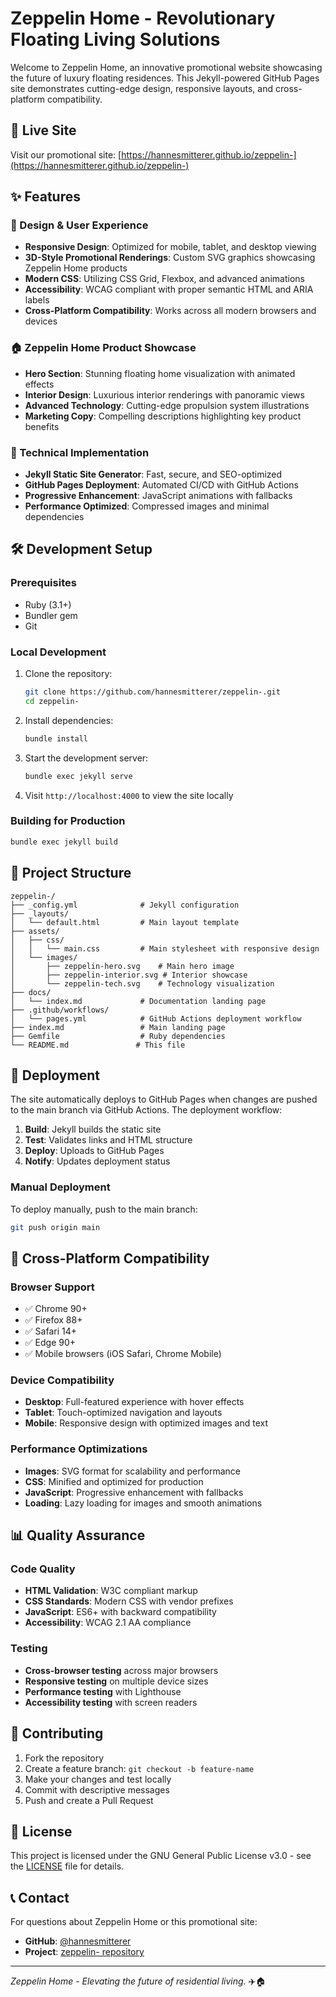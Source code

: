 # Zeppelin Home - Revolutionary Floating Living Solutions

Welcome to Zeppelin Home, an innovative promotional website showcasing the future of luxury floating residences. This Jekyll-powered GitHub Pages site demonstrates cutting-edge design, responsive layouts, and cross-platform compatibility.

## 🚀 Live Site

Visit our promotional site: [https://hannesmitterer.github.io/zeppelin-](https://hannesmitterer.github.io/zeppelin-)

## ✨ Features

### 🎨 Design & User Experience
- **Responsive Design**: Optimized for mobile, tablet, and desktop viewing
- **3D-Style Promotional Renderings**: Custom SVG graphics showcasing Zeppelin Home products
- **Modern CSS**: Utilizing CSS Grid, Flexbox, and advanced animations
- **Accessibility**: WCAG compliant with proper semantic HTML and ARIA labels
- **Cross-Platform Compatibility**: Works across all modern browsers and devices

### 🏠 Zeppelin Home Product Showcase
- **Hero Section**: Stunning floating home visualization with animated effects
- **Interior Design**: Luxurious interior renderings with panoramic views
- **Advanced Technology**: Cutting-edge propulsion system illustrations
- **Marketing Copy**: Compelling descriptions highlighting key product benefits

### 🔧 Technical Implementation
- **Jekyll Static Site Generator**: Fast, secure, and SEO-optimized
- **GitHub Pages Deployment**: Automated CI/CD with GitHub Actions
- **Progressive Enhancement**: JavaScript animations with fallbacks
- **Performance Optimized**: Compressed images and minimal dependencies

## 🛠️ Development Setup

### Prerequisites
- Ruby (3.1+)
- Bundler gem
- Git

### Local Development
1. Clone the repository:
   ```bash
   git clone https://github.com/hannesmitterer/zeppelin-.git
   cd zeppelin-
   ```

2. Install dependencies:
   ```bash
   bundle install
   ```

3. Start the development server:
   ```bash
   bundle exec jekyll serve
   ```

4. Visit `http://localhost:4000` to view the site locally

### Building for Production
```bash
bundle exec jekyll build
```

## 📁 Project Structure

```
zeppelin-/
├── _config.yml              # Jekyll configuration
├── _layouts/                
│   └── default.html         # Main layout template
├── assets/
│   ├── css/
│   │   └── main.css         # Main stylesheet with responsive design
│   └── images/
│       ├── zeppelin-hero.svg    # Main hero image
│       ├── zeppelin-interior.svg # Interior showcase
│       └── zeppelin-tech.svg    # Technology visualization
├── docs/
│   └── index.md             # Documentation landing page
├── .github/workflows/
│   └── pages.yml            # GitHub Actions deployment workflow
├── index.md                 # Main landing page
├── Gemfile                  # Ruby dependencies
└── README.md               # This file
```

## 🚀 Deployment

The site automatically deploys to GitHub Pages when changes are pushed to the main branch via GitHub Actions. The deployment workflow:

1. **Build**: Jekyll builds the static site
2. **Test**: Validates links and HTML structure  
3. **Deploy**: Uploads to GitHub Pages
4. **Notify**: Updates deployment status

### Manual Deployment
To deploy manually, push to the main branch:
```bash
git push origin main
```

## 🎯 Cross-Platform Compatibility

### Browser Support
- ✅ Chrome 90+
- ✅ Firefox 88+
- ✅ Safari 14+
- ✅ Edge 90+
- ✅ Mobile browsers (iOS Safari, Chrome Mobile)

### Device Compatibility
- **Desktop**: Full-featured experience with hover effects
- **Tablet**: Touch-optimized navigation and layouts
- **Mobile**: Responsive design with optimized images and text

### Performance Optimizations
- **Images**: SVG format for scalability and performance
- **CSS**: Minified and optimized for production
- **JavaScript**: Progressive enhancement with fallbacks
- **Loading**: Lazy loading for images and smooth animations

## 📊 Quality Assurance

### Code Quality
- **HTML Validation**: W3C compliant markup
- **CSS Standards**: Modern CSS with vendor prefixes
- **JavaScript**: ES6+ with backward compatibility
- **Accessibility**: WCAG 2.1 AA compliance

### Testing
- **Cross-browser testing** across major browsers
- **Responsive testing** on multiple device sizes
- **Performance testing** with Lighthouse
- **Accessibility testing** with screen readers

## 🤝 Contributing

1. Fork the repository
2. Create a feature branch: `git checkout -b feature-name`
3. Make your changes and test locally
4. Commit with descriptive messages
5. Push and create a Pull Request

## 📄 License

This project is licensed under the GNU General Public License v3.0 - see the [LICENSE](LICENSE) file for details.

## 📞 Contact

For questions about Zeppelin Home or this promotional site:
- **GitHub**: [@hannesmitterer](https://github.com/hannesmitterer)
- **Project**: [zeppelin- repository](https://github.com/hannesmitterer/zeppelin-)

---

*Zeppelin Home - Elevating the future of residential living.* ✈️🏠